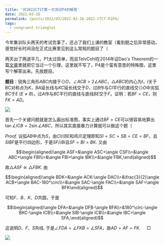 ```yaml
---
title: '对2022CTST第一次测试P4的解答'
date: 2022-03-26
permalink: /posts/2022/03/2022-03-26-2022-CTCT-R1P4/
tags:
  - congruent triangles
---
```


今年集训队头两天的考试完事了，还占了我们上课的教室（看到题之后异常感动，感觉好长时间没在正式比赛里见到这么常规的题目了（

两天出了两道平几，P1太过简单，而且TelvCohl在2014年证Dao's Theorem的一篇[文章](https://forumgeom.fau.edu/FG2014volume14/FG201429.pdf)里就把它当过一个引理，这里就不写了，P4是个蛮有意思的特殊图，这里写个解答出来。先放题目。

**题目**：锐角三角形$ABC$内接于$\odot O$，$\angle ACB>2\angle ABC$，$\triangle ABC$的内心为$I$，$I$关于BC对称点为$K$，$BA$延长线与$KC$延长线交于$D$，过$B$作与$CI$平行的直线交$\odot O$中劣弧$BC$于$E$ ($E\neq B$)，过$A$作与$BC$平行的直线与直线$BE$交于$F$。证明：若$BF=CE$，则$FK=AD$。

<img src="https://llddeddym.github.io/images/2022-03-26(1).png"/>

首先一个关键问题就是怎么画出标准图，事实上通过$BF=CE$可以很容易地算出$\tan\angle ICB=2\sin\angle ABC$，所以其实直接暴力计算就可以做这个题（

*Proof.* 设弧$AB$中点为$S$，由$CI//BE$和鸡爪定理即知$SI=SC=SB=CE=BF$，且$SIBF$是平行四边形，于是$SF//BI$且$SF=BI=BK$. 又由

$$\begin{aligned}\angle ASF=&\angle ASC+\angle CSF\\=&\angle ABC+\angle FBI\\=&\angle FBI+\angle IBK\\=&\angle FBK,\end{aligned}$$

故$\triangle ASF\cong\triangle FBK$. 由

$$\begin{aligned}\angle BDK=&\angle ACK-\angle DAC\\=&\frac{3}{2}\angle ACB+\angle BAC-180^\circ\\=&\angle SAC-\angle FAC\\=&\angle SAF=\angle BFK\end{aligned}$$

可知$F、B、K、D$共圆，于是

$$\begin{aligned}\angle DFA=&\angle DFB-\angle BFA\\=&180^\circ-\angle BKC-\angle ICB\\=&\angle SIB-\angle ICB\\=&\angle IBC=\angle SFA,\end{aligned}$$

这说明$D、F、S$共线. 于是$\angle FDA=\angle FKB=\angle SFA$，故$AD=AF=FK$. $\quad\Box$

<img src="https://llddeddym.github.io/images/2022-03-26(2).png"/>